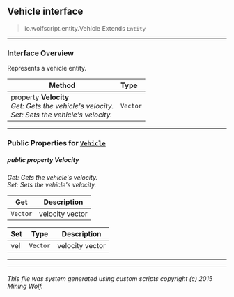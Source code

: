 ## Vehicle __interface__

>io.wolfscript.entity.Vehicle
>Extends `Entity`

---

### Interface Overview

Represents a vehicle entity.

Method | Type   
--- | :--- 
  property __Velocity__ <br> _Get: Gets the vehicle's velocity.<br>Set: Sets the vehicle's velocity._ | `Vector`



---


### Public Properties for [`Vehicle`](Vehicle.md)

##### <a id='velocity'></a>public   property __Velocity__

_Get: Gets the vehicle's velocity.<br>Set: Sets the vehicle's velocity._

Get | Description
--- | --- 
`Vector` | velocity vector

Set | Type | Description  
--- | --- | --- 
vel | `Vector` | velocity vector


---
---


###### This file was system generated using custom scripts copyright (c) 2015 Mining Wolf.
	


